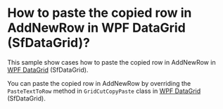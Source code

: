 # How to paste the copied row in AddNewRow in WPF DataGrid (SfDataGrid)?

This sample show cases how to paste the copied row in AddNewRow in [WPF DataGrid](https://www.syncfusion.com/wpf-controls/datagrid) (SfDataGrid).

You can paste the copied row in AddNewRow by overriding the `PasteTextToRow` method in `GridCutCopyPaste` class in [WPF DataGrid](https://www.syncfusion.com/wpf-controls/datagrid) (SfDataGrid).